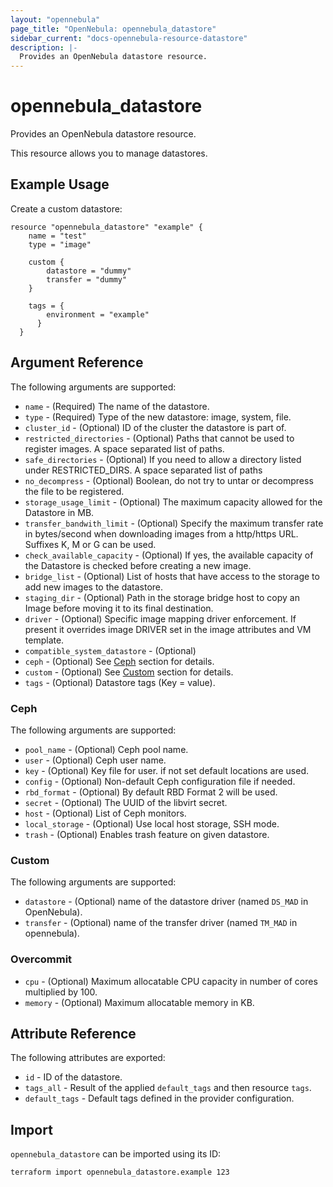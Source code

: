 ```yaml
---
layout: "opennebula"
page_title: "OpenNebula: opennebula_datastore"
sidebar_current: "docs-opennebula-resource-datastore"
description: |-
  Provides an OpenNebula datastore resource.
---
```


# opennebula_datastore

Provides an OpenNebula datastore resource.

This resource allows you to manage datastores.

## Example Usage

Create a custom datastore:

```hcl
resource "opennebula_datastore" "example" {
	name = "test"
	type = "image"

	custom {
		datastore = "dummy"
		transfer = "dummy"
	}

	tags = {
		environment = "example"
	  }
  }
```

## Argument Reference

The following arguments are supported:

* `name` - (Required) The name of the datastore.
* `type` - (Required) Type of the new datastore: image, system, file.
* `cluster_id` - (Optional) ID of the cluster the datastore is part of.
* `restricted_directories` - (Optional) Paths that cannot be used to register images. A space separated list of paths.
* `safe_directories` - (Optional) If you need to allow a directory listed under RESTRICTED_DIRS. A space separated list of paths
* `no_decompress` - (Optional) Boolean, do not try to untar or decompress the file to be registered.
* `storage_usage_limit` - (Optional) The maximum capacity allowed for the Datastore in MB.
* `transfer_bandwith_limit` - (Optional) Specify the maximum transfer rate in bytes/second when downloading images from a http/https URL. Suffixes K, M or G can be used.
* `check_available_capacity` - (Optional) If yes, the available capacity of the Datastore is checked before creating a new image.
* `bridge_list` - (Optional) List of hosts that have access to the storage to add new images to the datastore.
* `staging_dir` - (Optional) Path in the storage bridge host to copy an Image before moving it to its final destination.
* `driver` - (Optional) Specific image mapping driver enforcement. If present it overrides image DRIVER set in the image attributes and VM template.
* `compatible_system_datastore` - (Optional) 
* `ceph` - (Optional) See [Ceph](#Ceph) section for details.
* `custom` - (Optional) See [Custom](#custom) section for details.
* `tags` - (Optional) Datastore tags (Key = value).

### Ceph

The following arguments are supported:

* `pool_name` - (Optional) Ceph pool name.
* `user` - (Optional) Ceph user name.
* `key` - (Optional) Key file for user. if not set default locations are used.
* `config` - (Optional) Non-default Ceph configuration file if needed.
* `rbd_format` - (Optional) By default RBD Format 2 will be used.
* `secret` - (Optional) The UUID of the libvirt secret.
* `host` - (Optional) List of Ceph monitors.
* `local_storage` - (Optional) Use local host storage, SSH mode.
* `trash` - (Optional) Enables trash feature on given datastore.

### Custom

The following arguments are supported:

* `datastore` - (Optional) name of the datastore driver (named `DS_MAD` in OpenNebula).
* `transfer` - (Optional) name of the transfer driver (named `TM_MAD` in opennebula).

### Overcommit

* `cpu` - (Optional) Maximum allocatable CPU capacity  in number of cores multiplied by 100.
* `memory` - (Optional) Maximum allocatable memory in KB.

## Attribute Reference

The following attributes are exported:

* `id` - ID of the datastore.
* `tags_all` - Result of the applied `default_tags` and then resource `tags`.
* `default_tags` - Default tags defined in the provider configuration.

## Import

`opennebula_datastore` can be imported using its ID:

```shell
terraform import opennebula_datastore.example 123
```
